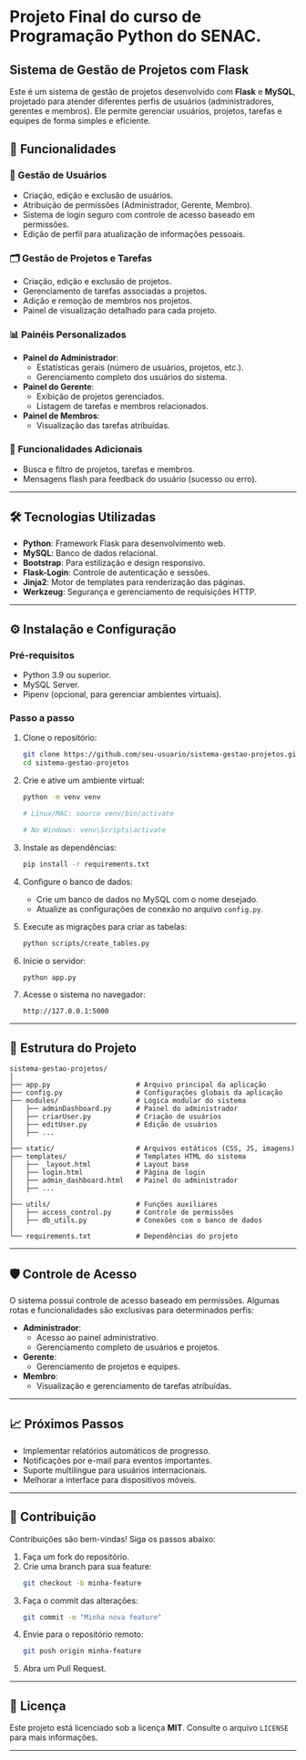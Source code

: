 
# Projeto Final do curso de Programação Python do SENAC.

## Sistema de Gestão de Projetos com Flask

Este é um sistema de gestão de projetos desenvolvido com **Flask** e **MySQL**, projetado para atender diferentes perfis de usuários (administradores, gerentes e membros). Ele permite gerenciar usuários, projetos, tarefas e equipes de forma simples e eficiente.

## 🚀 Funcionalidades

### 📂 Gestão de Usuários
- Criação, edição e exclusão de usuários.
- Atribuição de permissões (Administrador, Gerente, Membro).
- Sistema de login seguro com controle de acesso baseado em permissões.
- Edição de perfil para atualização de informações pessoais.

### 🗂️ Gestão de Projetos e Tarefas
- Criação, edição e exclusão de projetos.
- Gerenciamento de tarefas associadas a projetos.
- Adição e remoção de membros nos projetos.
- Painel de visualização detalhado para cada projeto.

### 📊 Painéis Personalizados
- **Painel do Administrador**:
  - Estatísticas gerais (número de usuários, projetos, etc.).
  - Gerenciamento completo dos usuários do sistema.
- **Painel do Gerente**:
  - Exibição de projetos gerenciados.
  - Listagem de tarefas e membros relacionados.
- **Painel de Membros**:
  - Visualização das tarefas atribuídas.

### 🔎 Funcionalidades Adicionais
- Busca e filtro de projetos, tarefas e membros.
- Mensagens flash para feedback do usuário (sucesso ou erro).

---

## 🛠️ Tecnologias Utilizadas
- **Python**: Framework Flask para desenvolvimento web.
- **MySQL**: Banco de dados relacional.
- **Bootstrap**: Para estilização e design responsivo.
- **Flask-Login**: Controle de autenticação e sessões.
- **Jinja2**: Motor de templates para renderização das páginas.
- **Werkzeug**: Segurança e gerenciamento de requisições HTTP.

---

## ⚙️ Instalação e Configuração

### Pré-requisitos
- Python 3.9 ou superior.
- MySQL Server.
- Pipenv (opcional, para gerenciar ambientes virtuais).

### Passo a passo

1. Clone o repositório:
   ```bash
   git clone https://github.com/seu-usuario/sistema-gestao-projetos.git
   cd sistema-gestao-projetos
   ```

2. Crie e ative um ambiente virtual:
   ```bash
   python -m venv venv

   # Linux/MAC: source venv/bin/activate  
   
   # No Windows: venv\Scripts\activate
   ```

3. Instale as dependências:
   ```bash
   pip install -r requirements.txt
   ```

4. Configure o banco de dados:
   - Crie um banco de dados no MySQL com o nome desejado.
   - Atualize as configurações de conexão no arquivo `config.py`.

5. Execute as migrações para criar as tabelas:
   ```bash
   python scripts/create_tables.py
   ```

6. Inicie o servidor:
   ```bash
   python app.py
   ```

7. Acesse o sistema no navegador:
   ```
   http://127.0.0.1:5000
   ```

---

## 📁 Estrutura do Projeto

```
sistema-gestao-projetos/
│
├── app.py                     # Arquivo principal da aplicação
├── config.py                  # Configurações globais da aplicação
├── modules/                   # Lógica modular do sistema
│   ├── adminDashboard.py      # Painel do administrador
│   ├── criarUser.py           # Criação de usuários
│   ├── editUser.py            # Edição de usuários
│   ├── ...
│
├── static/                    # Arquivos estáticos (CSS, JS, imagens)
├── templates/                 # Templates HTML do sistema
│   ├── _layout.html           # Layout base
│   ├── login.html             # Página de login
│   ├── admin_dashboard.html   # Painel do administrador
│   ├── ...
│
├── utils/                     # Funções auxiliares
│   ├── access_control.py      # Controle de permissões
│   ├── db_utils.py            # Conexões com o banco de dados
│
└── requirements.txt           # Dependências do projeto
```

---

## 🛡️ Controle de Acesso

O sistema possui controle de acesso baseado em permissões. Algumas rotas e funcionalidades são exclusivas para determinados perfis:

- **Administrador**:
  - Acesso ao painel administrativo.
  - Gerenciamento completo de usuários e projetos.
- **Gerente**:
  - Gerenciamento de projetos e equipes.
- **Membro**:
  - Visualização e gerenciamento de tarefas atribuídas.

---

## 📈 Próximos Passos

- Implementar relatórios automáticos de progresso.
- Notificações por e-mail para eventos importantes.
- Suporte multilíngue para usuários internacionais.
- Melhorar a interface para dispositivos móveis.

---

## 🤝 Contribuição

Contribuições são bem-vindas! Siga os passos abaixo:

1. Faça um fork do repositório.
2. Crie uma branch para sua feature:
   ```bash
   git checkout -b minha-feature
   ```
3. Faça o commit das alterações:
   ```bash
   git commit -m "Minha nova feature"
   ```
4. Envie para o repositório remoto:
   ```bash
   git push origin minha-feature
   ```
5. Abra um Pull Request.

---

## 📝 Licença

Este projeto está licenciado sob a licença **MIT**. Consulte o arquivo `LICENSE` para mais informações.

---


